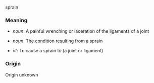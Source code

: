 sprain
### Meaning
+ _noun_: A painful wrenching or laceration of the ligaments of a joint
+ _noun_: The condition resulting from a sprain

+ _vt_: To cause a sprain to (a joint or ligament)

### Origin

Origin unknown

